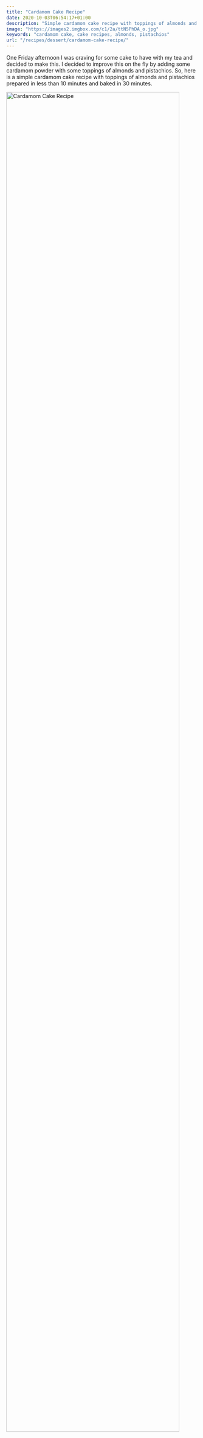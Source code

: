 ```yaml
---
title: "Cardamom Cake Recipe"
date: 2020-10-03T06:54:17+01:00
description: "Simple cardamom cake recipe with toppings of almonds and pistachios."
image: "https://images2.imgbox.com/c1/2a/ttN5PhDA_o.jpg"
keywords: "cardamom cake, cake recipes, almonds, pistachios"
url: "/recipes/dessert/cardamom-cake-recipe/"
---
```


One Friday afternoon I was craving for some cake to have with my tea and decided to make this. I decided to improve this on the fly by adding some cardamom powder with some toppings of almonds and pistachios. So, here is a simple cardamom cake recipe with toppings of almonds and pistachios prepared in less than 10 minutes and baked in 30 minutes.

<img src = "https://images2.imgbox.com/c1/2a/ttN5PhDA_o.jpg" alt = "Cardamom Cake Recipe" width = "95%" />

<table>
  <tr>
    <th>Prep Time</th>
    <th>Bake Time</th>
    <th>Total Time</th>
  </tr>
  <tr>
    <td>10 min</td>
    <td>30 min</td>
    <td>40 min</td>
  </tr>
</table>

<table>
  <tr>
    <th>Servings</th>
    <th>Calories</th>
    <th>Carbs</th>
    <th>Protein</th>
    <th>Fat</th>
    <th>Sugar</th>
  </tr>
  <tr>
    <td>8</td>
    <td>275 per serving</td>
    <td>31.1g</td>
    <td>6.4g</td>
    <td>14.6g</td>
    <td>9.9g</td>
  </tr>
</table>

## Ingredients:

1. 200g flour
2. 70g sugar
3. 8g vanilla sugar
4. 5g baking powder
5. 2 tbsp cardamom powder
6. 100g melted butter
7. 3 medium-sized eggs
8. 125ml milk
9. 10g of crushed pistachios (optional)
10. 25g of almond flakes (optional)

## Preparation:

1. Mix all the dry ingredients in a bowl.
2. To this mix, add the eggs, milk, and melted butter.
3. Whisk them properly until you do not see any lumps.
4. Pour the mix to a baking form; I used a 20-inch one.
5. Add the almonds and pistachios if you wish too.
6. Leave it in the oven for 30 minutes at 200 degrees Celsius. Check for consistency with a toothpick.

Enjoy the cake with some nice tea or coffee.

<a href="https://www.verywellfit.com/recipe-nutrition-analyzer-4157076" target="_blank"><img width="320" height="631.167" src="https://www.verywellfit.com/thmb/TsP-fQsz_vwaEOGCngGpXL4JRhM=/1000x0/Nutrition-Label-Embed--286298629-661500b83cd748c487faefd0aec86e94.png" /></a>